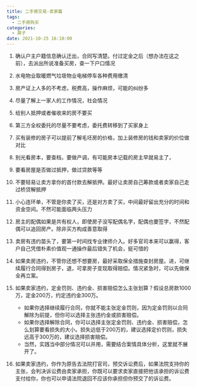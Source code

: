 ```yaml
---
title: 二手房交易-卖家篇
tags:
  - 二手房购买
categories:
  - 房子
date: 2021-10-25 16:10:00
---
```



1. 确认户主户籍信息确认迁出，合同写清楚。付过定金之后（想办法在这之前），去派出所说准备买房，查一下户口情况

2. 水电物业取暖燃气垃圾物业电梯停车各种费用缴清

3. 房产证上人多的不考虑，税费高，操作麻烦，可能的纠纷多

4. 尽量了解上一家人的工作情况，社会情况

5. 给别人抵押或者催收来的房不要买

6. 第三方全权委托的尽量不要考虑，委托费转移到了买家身上

7. 买有装修的房子可以提前了解毛坯房的价格，加上装修房的钱和卖家的价位做对比
 
8. 别光看房本，要查档，要做产调，有可能房本记载的房主早就易主了，

9. 要看房屋是否做过抵押，做过贷款等等

10. 不要轻易让卖方拿你的首付款去解抵押。最好让卖房自己筹款或者卖家自己走过桥贷解抵押

11. 小心连环单，不管是你卖了买，还是对方卖了买，中间最好留出充分的时间和资金空间。不然可能面临两头压力

12. 房主的配偶如果是共有权人，即使房子没写配偶名字，配偶也要签字，不然配偶可以追回房产。除非买方构成善意取得

13. 卖房有违约苗头了，要第一时间找专业律师介入。好多官司本来可以赢得，客户自己凭借朴素价值观一通操作最后错失了机会，挺可惜的
    
14. 如果卖房违约，不管你还想不想要房，最好采取保全措施查封房屋。进，可继续履行合同得到房子，退，可拿房子变现取得赔偿。情况紧急时，可以先做保全再立案。

15. 如果卖家违约，定金罚则、违约金、损害赔偿怎么主张划算？假设总房款1000万，定金200万，约定违约金300万。
    * 如果你选择继续履行合同，你就不能主张定金罚则，因为定金罚则以合同解除为前提，但你可以选择主张违约金或损害赔偿。
    * 如果你选择解除合同，你可以选择主张定金罚则、违约金、损害赔偿，怎么划算要看损失的大小。损失远低于200万的，建议选择定价罚则，损失远高于300万的，建议选择损害赔偿。
    * 当然，实践当中部分情况可以并用，需要结合案情具体分析，这里就不展开了。


16. 如果卖家违约，你作为原告去法院打官司，预交诉讼费后，如果法院支持你的主张，会判决诉讼费由卖家承担，你既可以要求卖家直接把他该承担的诉讼费支付给你，你也可以申请法院退回不应该你承担但你预交了的诉讼费。